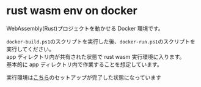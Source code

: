 # rust wasm env on docker

WebAssembly(Rust)プロジェクトを動かせる Docker 環境です。

`docker-build.ps1`のスクリプトを実行した後、`docker-run.ps1`のスクリプトを実行してください。  
app ディレクトリ内が共有された状態で rust wasm 実行環境に入ります。  
基本的に app ディレクトリ内で作業することを想定しています。

実行環境は[こちら](https://rustwasm.github.io/docs/book/game-of-life/setup.html)のセットアップが完了した状態になっています
